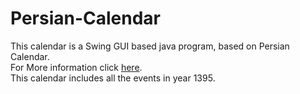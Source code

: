 # Persian-Calendar
This calendar is a Swing GUI based java program, based on Persian Calendar. <br />
For More information click <a href="https://en.wikipedia.org/wiki/Iranian_calendars">here</a>. <br />
This calendar includes all the events in year 1395.
